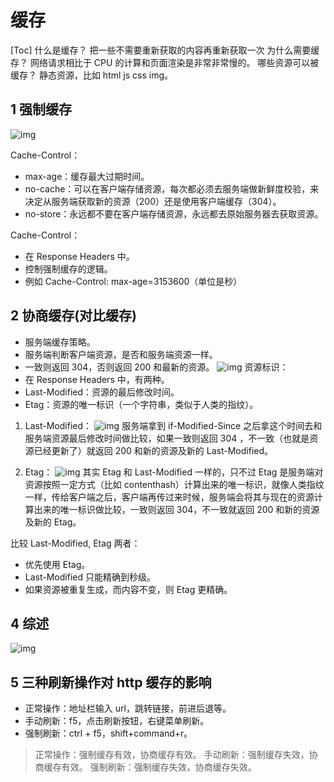 # 缓存

[Toc]
什么是缓存？ 把一些不需要重新获取的内容再重新获取一次
为什么需要缓存？ 网络请求相比于 CPU 的计算和页面渲染是非常非常慢的。
哪些资源可以被缓存？ 静态资源，比如 html js css img。

## 1 强制缓存

![img](../../../../ToDo/media/16790366321650/16791261011712.jpg)

Cache-Control：

* max-age：缓存最大过期时间。
* no-cache：可以在客户端存储资源，每次都必须去服务端做新鲜度校验，来决定从服务端获取新的资源（200）还是使用客户端缓存（304）。
* no-store：永远都不要在客户端存储资源，永远都去原始服务器去获取资源。

Cache-Control：

* 在 Response Headers 中。
* 控制强制缓存的逻辑。
* 例如 Cache-Control: max-age=3153600（单位是秒）

## 2 协商缓存(对比缓存)

* 服务端缓存策略。
* 服务端判断客户端资源，是否和服务端资源一样。
* 一致则返回 304，否则返回 200 和最新的资源。
![img](../../../../ToDo/media/16790366321650/16791261680222.jpg)
资源标识：
* 在 Response Headers 中，有两种。
* Last-Modified：资源的最后修改时间。
* Etag：资源的唯一标识（一个字符串，类似于人类的指纹）。

1. Last-Modified：
    ![img](../../../../ToDo/media/16790366321650/16791261867383.jpg)
服务端拿到 if-Modified-Since 之后拿这个时间去和服务端资源最后修改时间做比较，如果一致则返回 304 ，不一致（也就是资源已经更新了）就返回 200 和新的资源及新的 Last-Modified。

2. Etag：
    ![img](../../../../ToDo/media/16790366321650/16791261999673.jpg)
其实 Etag 和 Last-Modified 一样的，只不过 Etag 是服务端对资源按照一定方式（比如 contenthash）计算出来的唯一标识，就像人类指纹一样，传给客户端之后，客户端再传过来时候，服务端会将其与现在的资源计算出来的唯一标识做比较，一致则返回 304，不一致就返回 200 和新的资源及新的 Etag。

比较 Last-Modified, Etag 两者：

* 优先使用 Etag。
* Last-Modified 只能精确到秒级。
* 如果资源被重复生成，而内容不变，则 Etag 更精确。

## 4 综述

![img](../../../../ToDo/media/16790366321650/16791262432259.jpg)

## 5 三种刷新操作对 http 缓存的影响

* 正常操作：地址栏输入 url，跳转链接，前进后退等。
* 手动刷新：f5，点击刷新按钮，右键菜单刷新。
* 强制刷新：ctrl + f5，shift+command+r。

>正常操作：强制缓存有效，协商缓存有效。
>手动刷新：强制缓存失效，协商缓存有效。
>强制刷新：强制缓存失效，协商缓存失效。
